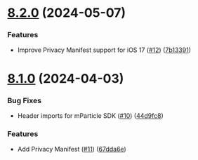 # [8.2.0](https://github.com/mparticle-integrations/mparticle-apple-integration-adjust/compare/v8.1.0...v8.2.0) (2024-05-07)


### Features

* Improve Privacy Manifest support for iOS 17 ([#12](https://github.com/mparticle-integrations/mparticle-apple-integration-adjust/issues/12)) ([7b13391](https://github.com/mparticle-integrations/mparticle-apple-integration-adjust/commit/7b13391dbb79c87a78b0f4917dd41fae7bc8b5ab))

# [8.1.0](https://github.com/mparticle-integrations/mparticle-apple-integration-adjust/compare/v8.0.4...v8.1.0) (2024-04-03)


### Bug Fixes

* Header imports for mParticle SDK ([#10](https://github.com/mparticle-integrations/mparticle-apple-integration-adjust/issues/10)) ([44d9fc8](https://github.com/mparticle-integrations/mparticle-apple-integration-adjust/commit/44d9fc8010694376d0d1be3922c8ab9b81573296))


### Features

* Add Privacy Manifest ([#11](https://github.com/mparticle-integrations/mparticle-apple-integration-adjust/issues/11)) ([67dda6e](https://github.com/mparticle-integrations/mparticle-apple-integration-adjust/commit/67dda6eb760d256414914f2518dac104dc56b788))
